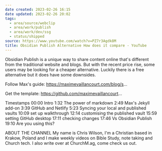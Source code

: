 ```yaml
---
date created: 2023-02-26 16:15
date updated: 2023-02-26 20:02
tags:
  - area/source/webclip
  - area/work/publish
  - area/work/dev/ssg
  - status/shipped
source: https://www.youtube.com/watch?v=PZ7r3Agdk8M
title: Obsidian Publish Alternative How does it compare - YouTube
---
```


Obsidian Publish is a unique way to share content online that's different from the traditional website and blogs. But with the recent price rise, some users may be looking for a cheaper alternative. Luckily there is a free alternative but it does have some downsides.

Follow Max's guide: <https://maximevaillancourt.com/blog/s>...

Get the template: <https://github.com/maximevaillancourt>...

Timestamps
00:00 Intro
1:32 The power of markdown
2:49 Max's Jekyll add-on
3:39 GitHub and Netlify
5:23 Syncing your local and published vaults
10:09 set up walkthrough
12:14 customising the published vault
15:59 setting GitHub desktop
17:11 checking changes
17:46 Vs Obsidian Publish
19:10 Are you using this?

ABOUT THE CHANNEL
My name is Chris Wilson, I'm a Christian based in Krakow, Poland and I make weekly videos on Bible Study, note taking and Church tech. I also write over at ChurchM.ag, come check us out.
